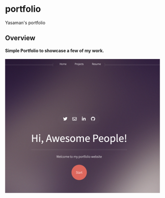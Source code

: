 # portfolio

Yasaman's portfolio

## Overview

#### Simple Portfolio to showcase a few of my work.

![screeshot of my profile](./html5up-helios/images/profile.png)
